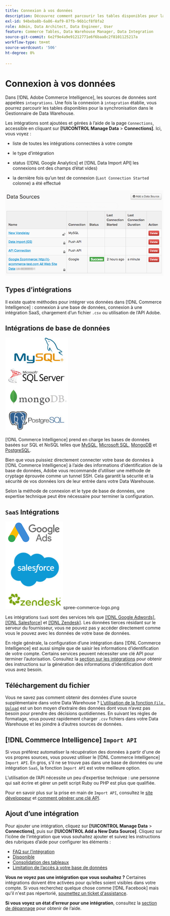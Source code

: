 ```yaml
---
title: Connexion à vos données
description: Découvrez comment parcourir les tables disponibles pour la synchronisation dans Data Warehouse Manager.
exl-id: 94beba8b-6a86-4af9-87fb-96b1cf8f8fa2
role: Admin, Data Architect, Data Engineer, User
feature: Commerce Tables, Data Warehouse Manager, Data Integration
source-git-commit: 6e2f9e4a9e91212771e6f6baa8c2f8101125217a
workflow-type: tm+mt
source-wordcount: '506'
ht-degree: 0%

---
```


# Connexion à vos données

Dans [!DNL Adobe Commerce Intelligence], les sources de données sont appelées `integrations`. Une fois la connexion à `integration` établie, vous pourrez parcourir les tables disponibles pour la synchronisation dans le Gestionnaire de Data Warehouse.

Les intégrations sont ajoutées et gérées à l’aide de la page `Connections`, accessible en cliquant sur **[!UICONTROL Manage Data** > **Connections]**. Ici, vous voyez :

* liste de toutes les intégrations connectées à votre compte

* le type d’intégration

* status ([!DNL Google Analytics] et [!DNL Data Import API] les connexions ont des champs d’état vides)

* la dernière fois qu’un test de connexion (`Last Connection Started` colonne) a été effectué

![Data\_Sources\_Table.png](../../../assets/Data_Sources_Table.png)

## Types d’intégrations

Il existe quatre méthodes pour intégrer vos données dans [!DNL Commerce Intelligence] : connexion à une base de données, connexion à une intégration SaaS, chargement d’un fichier `.csv` ou utilisation de l’API Adobe.

## Intégrations de base de données

![Base de données\_icons.jpg](../../../assets/Database_icons.jpg)

[!DNL Commerce Intelligence] prend en charge les bases de données basées sur SQL et NoSQL telles que [MySQL](../../importing-data/integrations/mysql-via-ssh-tunnel.md), [Microsoft SQL](../integrations/microsoft-sql-server.md), [MongoDB](../integrations/mongodb-via-ssh-tunnel.md) et [PostgreSQL](../integrations/postgresql.md).

Bien que vous puissiez directement connecter votre base de données à [!DNL Commerce Intelligence] à l’aide des informations d’identification de la base de données, Adobe vous recommande d’utiliser une méthode de cryptage éprouvée comme un tunnel SSH. Cela garantit la sécurité et la sécurité de vos données lors de leur entrée dans votre Data Warehouse.

Selon la méthode de connexion et le type de base de données, une expertise technique peut être nécessaire pour terminer la configuration.

## `SaaS` Intégrations

![](../../../assets/SaaS_icons.jpg)spree-commerce-logo.png

Les intégrations `SaaS` sont des services tels que [[!DNL Google Adwords]](../integrations/google-adwords.md), [[!DNL Salesforce]](../integrations/salesforce.md) et [[!DNL Zendesk]](../integrations/zendesk.md). Les données tierces résidant sur le serveur du fournisseur, vous ne pouvez pas y accéder directement comme vous le pouvez avec les données de votre base de données.

En règle générale, la configuration d’une intégration dans [!DNL Commerce Intelligence] est aussi simple que de saisir les informations d’identification de votre compte. Certains services peuvent nécessiter une clé API pour terminer l’autorisation. Consultez la [section sur les intégrations](../integrations/integrations.md) pour obtenir des instructions sur la génération des informations d’identification dont vous avez besoin.

## Téléchargement du fichier

Vous ne savez pas comment obtenir des données d’une source supplémentaire dans votre Data Warehouse ? [L’utilisation de la fonction `File Upload`](../connecting-data/using-file-uploader.md) est un bon moyen d’extraire des données dont vous n’avez pas besoin pour prendre des décisions quotidiennes. En suivant les règles de formatage, vous pouvez rapidement charger `.csv` fichiers dans votre Data Warehouse et les joindre à d’autres sources de données.

## [!DNL Commerce Intelligence] `Import API`

Si vous préférez automatiser la récupération des données à partir d&#39;une de vos propres sources, vous pouvez utiliser le [!DNL Commerce Intelligence] `Import API`. En gros, s&#39;il ne se trouve pas dans une base de données ou une intégration `SaaS`, la fonction `Import API` est votre meilleure option.

L’utilisation de l’API nécessite un peu d’expertise technique : une personne qui sait écrire et gérer un petit script Ruby ou PHP est plus que qualifiée.

Pour en savoir plus sur la prise en main de `Import API`, consultez le [site développeur](https://developer.adobe.com/commerce/services/reporting/) et [comment générer une clé API](https://developer.adobe.com/commerce/services/reporting/import-api/).

## Ajout d’une intégration

Pour ajouter une intégration, cliquez sur **[!UICONTROL Manage Data** > **Connections]**, puis sur **[!UICONTROL Add a New Data Source]**. Cliquez sur l’icône de l’intégration que vous souhaitez ajouter et suivez les instructions des rubriques d’aide pour configurer les éléments :

* [FAQ sur l’intégration](https://support.magento.com/hc/en-us/sections/360003161871-Integration-FAQ)
* [Disponible ](../integrations/integrations.md)
* [Consolidation des tableaux](../../../best-practices/consolidating-your-tables.md)
* [Limitation de l’accès à votre base de données](../../../administrator/account-management/restrict-db-access.md)

**Vous ne voyez pas une intégration que vous souhaitez ?** Certaines intégrations doivent être activées pour qu’elles soient visibles dans votre compte. Si vous recherchez quelque chose comme [!DNL Facebook] mais qu&#39;il n&#39;est pas répertorié, [soumettez un ticket d&#39;assistance](https://experienceleague.adobe.com/docs/commerce-knowledge-base/kb/troubleshooting/miscellaneous/mbi-service-policies.html).

**Si vous voyez un état d’erreur pour une intégration**, consultez la [section de dépannage](https://support.magento.com/hc/en-us/sections/360003078151) pour obtenir de l’aide.
